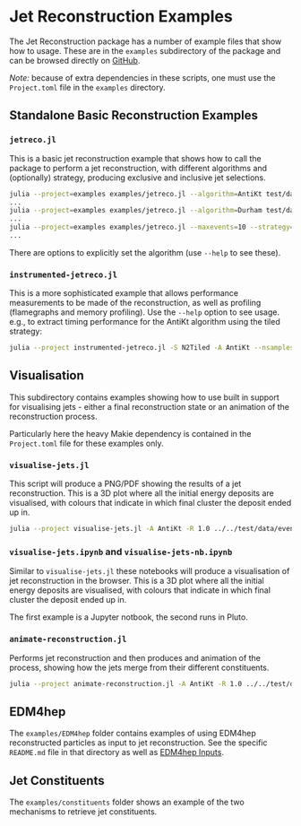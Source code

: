 # Jet Reconstruction Examples

The Jet Reconstruction package has a number of example files that show how to
usage. These are in the `examples` subdirectory of the package and can be
browsed directly on
[GitHub](https://github.com/JuliaHEP/JetReconstruction.jl/tree/main/examples).

*Note:* because of extra dependencies in these scripts, one must use the
`Project.toml` file in the `examples` directory.

## Standalone Basic Reconstruction Examples

### `jetreco.jl`

This is a basic jet reconstruction example that shows how to call the package to
perform a jet reconstruction, with different algorithms and (optionally)
strategy, producing exclusive and inclusive jet selections.

```sh
julia --project=examples examples/jetreco.jl --algorithm=AntiKt test/data/events.pp13TeV.hepmc3.gz
...
julia --project=examples examples/jetreco.jl --algorithm=Durham test/data/events.eeH.hepmc3.gz
...
julia --project=examples examples/jetreco.jl --maxevents=10 --strategy=N2Plain --algorithm=Kt --exclusive-njets=3 test/data/events.pp13TeV.hepmc3.gz
...
```

There are options to explicitly set the algorithm (use `--help` to see these).

### `instrumented-jetreco.jl`

This is a more sophisticated example that allows performance measurements to be
made of the reconstruction, as well as profiling (flamegraphs and memory
profiling). Use the `--help` option to see usage. e.g., to extract timing
performance for the AntiKt algorithm using the tiled strategy:

```sh
julia --project instrumented-jetreco.jl -S N2Tiled -A AntiKt --nsamples 100 ../test/data/events.hepmc3
```

## Visualisation

This subdirectory contains examples showing how to use built in support for
visualising jets - either a final reconstruction state or an animation of the
reconstruction process.

Particularly here the heavy Makie dependency is contained in the `Project.toml`
file for these examples only.

### `visualise-jets.jl`

This script will produce a PNG/PDF showing the results of a jet reconstruction.
This is a 3D plot where all the initial energy deposits are visualised, with
colours that indicate in which final cluster the deposit ended up in.

```sh
julia --project visualise-jets.jl -A AntiKt -R 1.0 ../../test/data/events.pp13TeV.hepmc3.gz test-pp.png
```

### `visualise-jets.ipynb` and `visualise-jets-nb.ipynb`

Similar to `visualise-jets.jl` these notebooks will produce a visualisation of
jet reconstruction in the browser. This is a 3D plot where all the initial
energy deposits are visualised, with colours that indicate in which final
cluster the deposit ended up in.

The first example is a Jupyter notbook, the second runs in Pluto.

### `animate-reconstruction.jl`

Performs jet reconstruction and then produces and animation of the process,
showing how the jets merge from their different constituents.

```sh
julia --project animate-reconstruction.jl -A AntiKt -R 1.0 ../../test/data/events.pp13TeV.hepmc3.gz test-pp.mp4
```

## EDM4hep

The `examples/EDM4hep` folder contains examples of using EDM4hep reconstructed
particles as input to jet reconstruction. See the specific `README.md` file in
that directory as well as [EDM4hep Inputs](@ref).

## Jet Constituents

The `examples/constituents` folder shows an example of the two mechanisms to
retrieve jet constituents.
